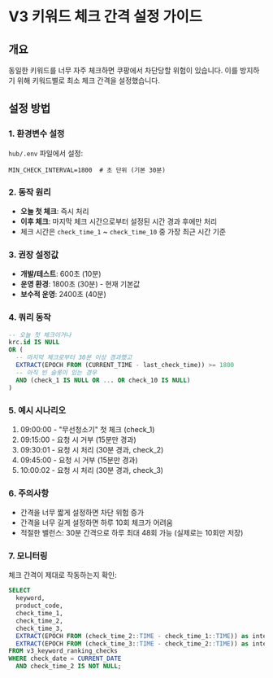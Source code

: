 # V3 키워드 체크 간격 설정 가이드

## 개요
동일한 키워드를 너무 자주 체크하면 쿠팡에서 차단당할 위험이 있습니다. 
이를 방지하기 위해 키워드별로 최소 체크 간격을 설정했습니다.

## 설정 방법

### 1. 환경변수 설정
`hub/.env` 파일에서 설정:
```env
MIN_CHECK_INTERVAL=1800  # 초 단위 (기본 30분)
```

### 2. 동작 원리
- **오늘 첫 체크**: 즉시 처리
- **이후 체크**: 마지막 체크 시간으로부터 설정된 시간 경과 후에만 처리
- 체크 시간은 `check_time_1` ~ `check_time_10` 중 가장 최근 시간 기준

### 3. 권장 설정값
- **개발/테스트**: 600초 (10분)
- **운영 환경**: 1800초 (30분) - 현재 기본값
- **보수적 운영**: 2400초 (40분)

### 4. 쿼리 동작
```sql
-- 오늘 첫 체크이거나
krc.id IS NULL  
OR (
  -- 마지막 체크로부터 30분 이상 경과했고
  EXTRACT(EPOCH FROM (CURRENT_TIME - last_check_time)) >= 1800
  -- 아직 빈 슬롯이 있는 경우
  AND (check_1 IS NULL OR ... OR check_10 IS NULL)
)
```

### 5. 예시 시나리오
1. 09:00:00 - "무선청소기" 첫 체크 (check_1)
2. 09:15:00 - 요청 시 거부 (15분만 경과)
3. 09:30:01 - 요청 시 처리 (30분 경과, check_2)
4. 09:45:00 - 요청 시 거부 (15분만 경과)
5. 10:00:02 - 요청 시 처리 (30분 경과, check_3)

### 6. 주의사항
- 간격을 너무 짧게 설정하면 차단 위험 증가
- 간격을 너무 길게 설정하면 하루 10회 체크가 어려움
- 적절한 밸런스: 30분 간격으로 하루 최대 48회 가능 (실제로는 10회만 저장)

### 7. 모니터링
체크 간격이 제대로 작동하는지 확인:
```sql
SELECT 
  keyword,
  product_code,
  check_time_1,
  check_time_2,
  check_time_3,
  EXTRACT(EPOCH FROM (check_time_2::TIME - check_time_1::TIME)) as interval_1_2,
  EXTRACT(EPOCH FROM (check_time_3::TIME - check_time_2::TIME)) as interval_2_3
FROM v3_keyword_ranking_checks
WHERE check_date = CURRENT_DATE
  AND check_time_2 IS NOT NULL;
```